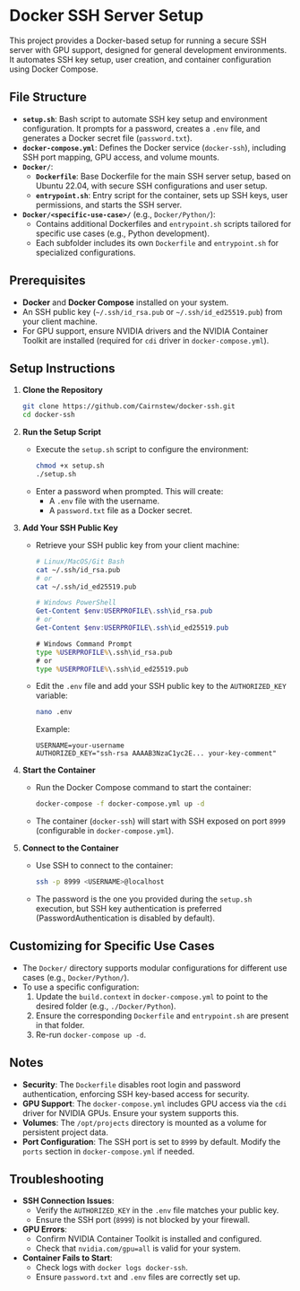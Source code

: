 # Docker SSH Server Setup

This project provides a Docker-based setup for running a secure SSH server with GPU support, designed for general development environments. It automates SSH key setup, user creation, and container configuration using Docker Compose.

## File Structure

- **`setup.sh`**: Bash script to automate SSH key setup and environment configuration. It prompts for a password, creates a `.env` file, and generates a Docker secret file (`password.txt`).
- **`docker-compose.yml`**: Defines the Docker service (`docker-ssh`), including SSH port mapping, GPU access, and volume mounts.
- **`Docker/`**:
  - **`Dockerfile`**: Base Dockerfile for the main SSH server setup, based on Ubuntu 22.04, with secure SSH configurations and user setup.
  - **`entrypoint.sh`**: Entry script for the container, sets up SSH keys, user permissions, and starts the SSH server.
- **`Docker/<specific-use-case>/`** (e.g., `Docker/Python/`):
  - Contains additional Dockerfiles and `entrypoint.sh` scripts tailored for specific use cases (e.g., Python development).
  - Each subfolder includes its own `Dockerfile` and `entrypoint.sh` for specialized configurations.

## Prerequisites

- **Docker** and **Docker Compose** installed on your system.
- An SSH public key (`~/.ssh/id_rsa.pub` or `~/.ssh/id_ed25519.pub`) from your client machine.
- For GPU support, ensure NVIDIA drivers and the NVIDIA Container Toolkit are installed (required for `cdi` driver in `docker-compose.yml`).

## Setup Instructions

1. **Clone the Repository**
   ```bash
   git clone https://github.com/Cairnstew/docker-ssh.git
   cd docker-ssh
   ```

2. **Run the Setup Script**
   - Execute the `setup.sh` script to configure the environment:
     ```bash
     chmod +x setup.sh
     ./setup.sh
     ```
   - Enter a password when prompted. This will create:
     - A `.env` file with the username.
     - A `password.txt` file as a Docker secret.

3. **Add Your SSH Public Key**
   - Retrieve your SSH public key from your client machine:
     ```bash
     # Linux/MacOS/Git Bash
     cat ~/.ssh/id_rsa.pub
     # or
     cat ~/.ssh/id_ed25519.pub
     ```
     ```powershell
     # Windows PowerShell
     Get-Content $env:USERPROFILE\.ssh\id_rsa.pub
     # or
     Get-Content $env:USERPROFILE\.ssh\id_ed25519.pub
     ```
     ```cmd
     # Windows Command Prompt
     type %USERPROFILE%\.ssh\id_rsa.pub
     # or
     type %USERPROFILE%\.ssh\id_ed25519.pub
     ```
   - Edit the `.env` file and add your SSH public key to the `AUTHORIZED_KEY` variable:
     ```bash
     nano .env
     ```
     Example:
     ```
     USERNAME=your-username
     AUTHORIZED_KEY="ssh-rsa AAAAB3NzaC1yc2E... your-key-comment"
     ```

4. **Start the Container**
   - Run the Docker Compose command to start the container:
     ```bash
     docker-compose -f docker-compose.yml up -d
     ```
   - The container (`docker-ssh`) will start with SSH exposed on port `8999` (configurable in `docker-compose.yml`).

5. **Connect to the Container**
   - Use SSH to connect to the container:
     ```bash
     ssh -p 8999 <USERNAME>@localhost
     ```
   - The password is the one you provided during the `setup.sh` execution, but SSH key authentication is preferred (PasswordAuthentication is disabled by default).

## Customizing for Specific Use Cases

- The `Docker/` directory supports modular configurations for different use cases (e.g., `Docker/Python/`).
- To use a specific configuration:
  1. Update the `build.context` in `docker-compose.yml` to point to the desired folder (e.g., `./Docker/Python`).
  2. Ensure the corresponding `Dockerfile` and `entrypoint.sh` are present in that folder.
  3. Re-run `docker-compose up -d`.

## Notes

- **Security**: The `Dockerfile` disables root login and password authentication, enforcing SSH key-based access for security.
- **GPU Support**: The `docker-compose.yml` includes GPU access via the `cdi` driver for NVIDIA GPUs. Ensure your system supports this.
- **Volumes**: The `/opt/projects` directory is mounted as a volume for persistent project data.
- **Port Configuration**: The SSH port is set to `8999` by default. Modify the `ports` section in `docker-compose.yml` if needed.

## Troubleshooting

- **SSH Connection Issues**:
  - Verify the `AUTHORIZED_KEY` in the `.env` file matches your public key.
  - Ensure the SSH port (`8999`) is not blocked by your firewall.
- **GPU Errors**:
  - Confirm NVIDIA Container Toolkit is installed and configured.
  - Check that `nvidia.com/gpu=all` is valid for your system.
- **Container Fails to Start**:
  - Check logs with `docker logs docker-ssh`.
  - Ensure `password.txt` and `.env` files are correctly set up.
